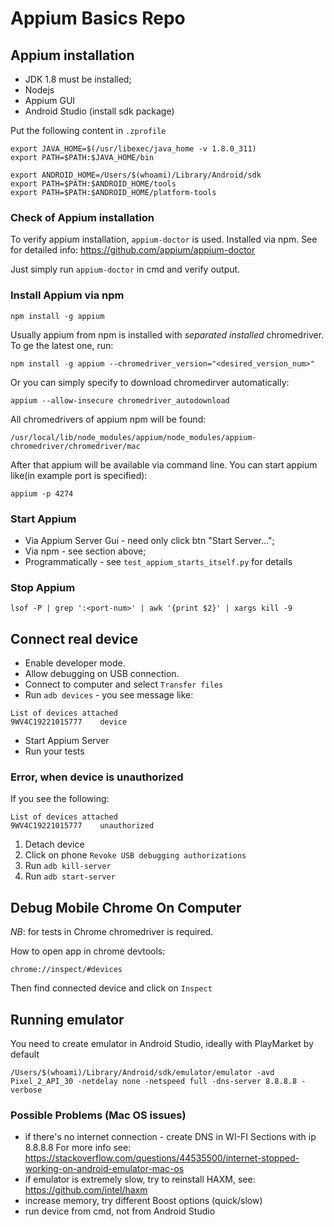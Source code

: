 # Appium Basics Repo

## Appium installation
- JDK 1.8 must be installed;
- Nodejs 
- Appium GUI
- Android Studio (install sdk package)

Put the following content in `.zprofile`

```
export JAVA_HOME=$(/usr/libexec/java_home -v 1.8.0_311)
export PATH=$PATH:$JAVA_HOME/bin

export ANDROID_HOME=/Users/$(whoami)/Library/Android/sdk
export PATH=$PATH:$ANDROID_HOME/tools
export PATH=$PATH:$ANDROID_HOME/platform-tools
```

### Check of Appium installation
To verify appium installation, `appium-doctor` is used. Installed via npm. See for detailed info:
https://github.com/appium/appium-doctor

Just simply run `appium-doctor` in cmd and verify output.
### Install Appium via npm
`npm install -g appium`

Usually appium from npm is installed with *separated installed* chromedriver.
To ge the latest one, run:

`npm install -g appium --chromedriver_version="<desired_version_num>"`

Or you can simply specify to download chromedirver automatically:

```appium --allow-insecure chromedriver_autodownload```

All chromedrivers of appium npm will be found:

```/usr/local/lib/node_modules/appium/node_modules/appium-chromedriver/chromedriver/mac```

After that appium will be available via command line.
You can start appium like(in example port is specified):

```appium -p 4274```

### Start Appium
- Via Appium Server Gui - need only click btn "Start Server...";
- Via npm - see section above;
- Programmatically - see `test_appium_starts_itself.py` for details

### Stop Appium
`lsof -P | grep ':<port-num>' | awk '{print $2}' | xargs kill -9`


## Connect real device
- Enable developer mode. 
- Allow debugging on USB connection. 
- Connect to computer and select `Transfer files`
- Run `adb devices` - you see message like:
```➜  ~ adb devices
List of devices attached
9WV4C19221015777	device
```
- Start Appium Server
- Run your tests

### Error, when device is unauthorized
If you see the following:
```➜  ~ adb devices
List of devices attached
9WV4C19221015777	unauthorized
```
1. Detach device
2. Click on phone `Revoke USB debugging authorizations`
3. Run `adb kill-server`
4. Run `adb start-server`


## Debug Mobile Chrome On Computer  
*NB*: for tests in Chrome chromedriver is required.

How to open app in chrome devtools:

`chrome://inspect/#devices`

Then find connected device and click on `Inspect`

## Running emulator
You need to create emulator in Android Studio, ideally with PlayMarket by default 

```
/Users/$(whoami)/Library/Android/sdk/emulator/emulator -avd  Pixel_2_API_30 -netdelay none -netspeed full -dns-server 8.8.8.8 -verbose
```

### Possible Problems (Mac OS issues)

- if there's no internet connection - create DNS in WI-FI Sections with ip 8.8.8.8
For more info see: https://stackoverflow.com/questions/44535500/internet-stopped-working-on-android-emulator-mac-os
- if emulator is extremely slow, try to reinstall HAXM, see: 
https://github.com/intel/haxm
- increase memory, try different Boost options (quick/slow)
- run device from cmd, not from Android Studio